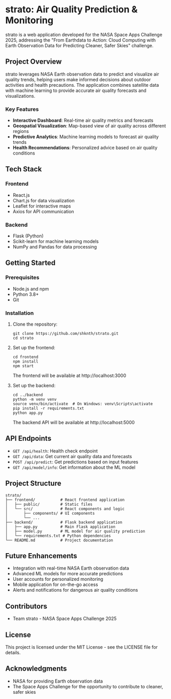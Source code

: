 # strato: Air Quality Prediction & Monitoring

strato is a web application developed for the NASA Space Apps Challenge 2025, addressing the "From Earthdata to Action: Cloud Computing with Earth Observation Data for Predicting Cleaner, Safer Skies" challenge.

## Project Overview

strato leverages NASA Earth observation data to predict and visualize air quality trends, helping users make informed decisions about outdoor activities and health precautions. The application combines satellite data with machine learning to provide accurate air quality forecasts and visualizations.

### Key Features

- **Interactive Dashboard**: Real-time air quality metrics and forecasts
- **Geospatial Visualization**: Map-based view of air quality across different regions
- **Predictive Analytics**: Machine learning models to forecast air quality trends
- **Health Recommendations**: Personalized advice based on air quality conditions

## Tech Stack

### Frontend
- React.js
- Chart.js for data visualization
- Leaflet for interactive maps
- Axios for API communication

### Backend
- Flask (Python)
- Scikit-learn for machine learning models
- NumPy and Pandas for data processing

## Getting Started

### Prerequisites
- Node.js and npm
- Python 3.8+
- Git

### Installation

1. Clone the repository:
   ```
   git clone https://github.com/shknth/strato.git
   cd strato
   ```

2. Set up the frontend:
   ```
   cd frontend
   npm install
   npm start
   ```
   The frontend will be available at http://localhost:3000

3. Set up the backend:
   ```
   cd ../backend
   python -m venv venv
   source venv/bin/activate  # On Windows: venv\Scripts\activate
   pip install -r requirements.txt
   python app.py
   ```
   The backend API will be available at http://localhost:5000

## API Endpoints

- `GET /api/health`: Health check endpoint
- `GET /api/data`: Get current air quality data and forecasts
- `POST /api/predict`: Get predictions based on input features
- `GET /api/model/info`: Get information about the ML model

## Project Structure

```
strato/
├── frontend/           # React frontend application
│   ├── public/         # Static files
│   └── src/            # React components and logic
│       ├── components/ # UI components
│       └── ...
├── backend/            # Flask backend application
│   ├── app.py          # Main Flask application
│   ├── model.py        # ML model for air quality prediction
│   └── requirements.txt # Python dependencies
└── README.md           # Project documentation
```

## Future Enhancements

- Integration with real-time NASA Earth observation data
- Advanced ML models for more accurate predictions
- User accounts for personalized monitoring
- Mobile application for on-the-go access
- Alerts and notifications for dangerous air quality conditions

## Contributors

- Team strato - NASA Space Apps Challenge 2025

## License

This project is licensed under the MIT License - see the LICENSE file for details.

## Acknowledgments

- NASA for providing Earth observation data
- The Space Apps Challenge for the opportunity to contribute to cleaner, safer skies
